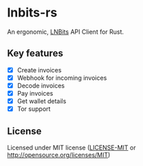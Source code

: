 # lnbits-rs


An ergonomic, [LNBits](https://lnbits.com/) API Client for Rust.



## Key features

- [x] Create invoices
- [x] Webhook for incoming invoices
- [x] Decode invoices
- [x] Pay invoices
- [x] Get wallet details
- [x] Tor support

## License

Licensed under MIT license ([LICENSE-MIT](LICENSE-MIT) or <http://opensource.org/licenses/MIT>)
